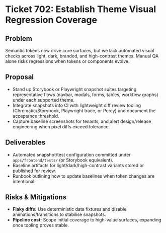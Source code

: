 # Ticket 702: Establish Theme Visual Regression Coverage

## Problem
Semantic tokens now drive core surfaces, but we lack automated visual checks across light, dark, branded, and high-contrast themes. Manual QA alone risks regressions when tokens or components evolve.

## Proposal
- Stand up Storybook or Playwright snapshot suites targeting representative flows (navbar, modals, forms, tables, workflow graphs) under each supported theme.
- Integrate snapshots into CI with lightweight diff review tooling (Chromatic/Storybook, Playwright trace, or Percy) and document the acceptance threshold.
- Capture baseline screenshots for tenants, and alert design/release engineering when pixel diffs exceed tolerance.

## Deliverables
- Automated snapshot/test configuration committed under `apps/frontend/tests/` (or Storybook equivalent).
- Baseline artifacts for light/dark/high-contrast variants stored or published for review.
- Runbook outlining how to update baselines when token changes are intentional.

## Risks & Mitigations
- **Flaky diffs:** Use deterministic data fixtures and disable animations/transitions to stabilise snapshots.
- **Pipeline cost:** Scope initial coverage to high-value surfaces, expanding once tooling proves stable.
